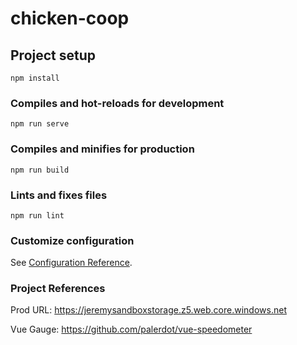 # chicken-coop

## Project setup
```
npm install
```

### Compiles and hot-reloads for development
```
npm run serve
```

### Compiles and minifies for production
```
npm run build
```

### Lints and fixes files
```
npm run lint
```

### Customize configuration
See [Configuration Reference](https://cli.vuejs.org/config/).

### Project References
Prod URL: https://jeremysandboxstorage.z5.web.core.windows.net

Vue Gauge: https://github.com/palerdot/vue-speedometer
